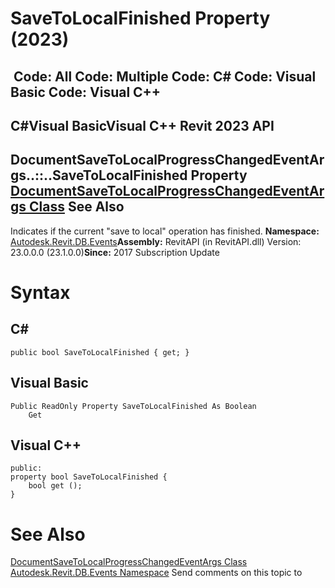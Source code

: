 # SaveToLocalFinished Property (2023)

﻿
 Code: All Code: Multiple Code: C# Code: Visual Basic Code: Visual C++   
---  
C#Visual BasicVisual C++
Revit 2023 API  
---  
DocumentSaveToLocalProgressChangedEventArgs..::..SaveToLocalFinished Property   
[DocumentSaveToLocalProgressChangedEventArgs Class](a3a774b8-2913-5de6-e7ad-5daa24a9c172.md "DocumentSaveToLocalProgressChangedEventArgs Class") See Also  
---  
Indicates if the current "save to local" operation has finished. 
**Namespace:** [Autodesk.Revit.DB.Events](b86712d6-83b3-e044-8016-f9881ecd3800.md "Autodesk.Revit.DB.Events Namespace")**Assembly:** RevitAPI (in RevitAPI.dll) Version: 23.0.0.0 (23.1.0.0)**Since:** 2017 Subscription Update 
# Syntax
C#  
---  
```text
public bool SaveToLocalFinished { get; }
```
  
Visual Basic  
---  
```text
Public ReadOnly Property SaveToLocalFinished As Boolean
	Get
```
  
Visual C++  
---  
```text
public:
property bool SaveToLocalFinished {
	bool get ();
}
```
  
# See Also
[DocumentSaveToLocalProgressChangedEventArgs Class](a3a774b8-2913-5de6-e7ad-5daa24a9c172.md "DocumentSaveToLocalProgressChangedEventArgs Class")
[Autodesk.Revit.DB.Events Namespace](b86712d6-83b3-e044-8016-f9881ecd3800.md "Autodesk.Revit.DB.Events Namespace")
Send comments on this topic to 